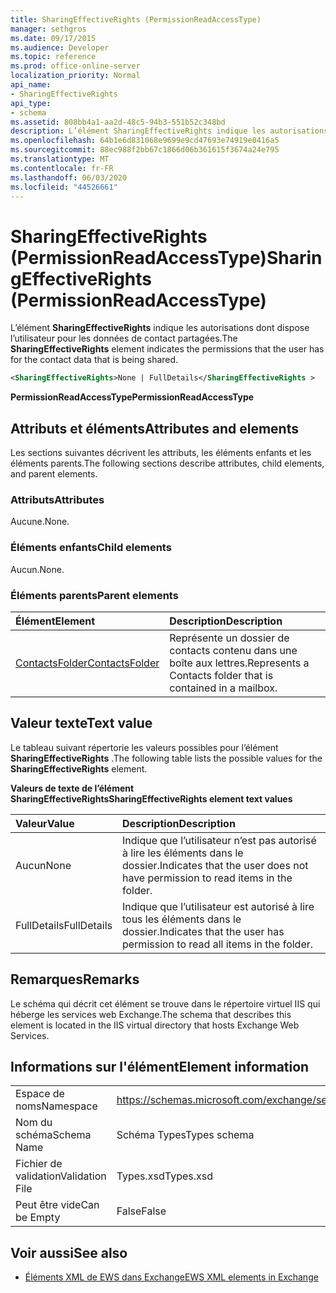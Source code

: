 ```yaml
---
title: SharingEffectiveRights (PermissionReadAccessType)
manager: sethgros
ms.date: 09/17/2015
ms.audience: Developer
ms.topic: reference
ms.prod: office-online-server
localization_priority: Normal
api_name:
- SharingEffectiveRights
api_type:
- schema
ms.assetid: 808bb4a1-aa2d-48c5-94b3-551b52c348bd
description: L’élément SharingEffectiveRights indique les autorisations dont dispose l’utilisateur pour les données de contact partagées.
ms.openlocfilehash: 64b1e6d831068e9699e9cd47693e74919e0416a5
ms.sourcegitcommit: 88ec988f2bb67c1866d06b361615f3674a24e795
ms.translationtype: MT
ms.contentlocale: fr-FR
ms.lasthandoff: 06/03/2020
ms.locfileid: "44526661"
---
```

# <a name="sharingeffectiverights-permissionreadaccesstype"></a><span data-ttu-id="ea2f1-103">SharingEffectiveRights (PermissionReadAccessType)</span><span class="sxs-lookup"><span data-stu-id="ea2f1-103">SharingEffectiveRights (PermissionReadAccessType)</span></span>

<span data-ttu-id="ea2f1-104">L’élément **SharingEffectiveRights** indique les autorisations dont dispose l’utilisateur pour les données de contact partagées.</span><span class="sxs-lookup"><span data-stu-id="ea2f1-104">The **SharingEffectiveRights** element indicates the permissions that the user has for the contact data that is being shared.</span></span> 
  
```XML
<SharingEffectiveRights>None | FullDetails</SharingEffectiveRights >
```

 <span data-ttu-id="ea2f1-105">**PermissionReadAccessType**</span><span class="sxs-lookup"><span data-stu-id="ea2f1-105">**PermissionReadAccessType**</span></span>
## <a name="attributes-and-elements"></a><span data-ttu-id="ea2f1-106">Attributs et éléments</span><span class="sxs-lookup"><span data-stu-id="ea2f1-106">Attributes and elements</span></span>

<span data-ttu-id="ea2f1-107">Les sections suivantes décrivent les attributs, les éléments enfants et les éléments parents.</span><span class="sxs-lookup"><span data-stu-id="ea2f1-107">The following sections describe attributes, child elements, and parent elements.</span></span>
  
### <a name="attributes"></a><span data-ttu-id="ea2f1-108">Attributs</span><span class="sxs-lookup"><span data-stu-id="ea2f1-108">Attributes</span></span>

<span data-ttu-id="ea2f1-109">Aucune.</span><span class="sxs-lookup"><span data-stu-id="ea2f1-109">None.</span></span>
  
### <a name="child-elements"></a><span data-ttu-id="ea2f1-110">Éléments enfants</span><span class="sxs-lookup"><span data-stu-id="ea2f1-110">Child elements</span></span>

<span data-ttu-id="ea2f1-111">Aucun.</span><span class="sxs-lookup"><span data-stu-id="ea2f1-111">None.</span></span>
  
### <a name="parent-elements"></a><span data-ttu-id="ea2f1-112">Éléments parents</span><span class="sxs-lookup"><span data-stu-id="ea2f1-112">Parent elements</span></span>

|<span data-ttu-id="ea2f1-113">**Élément**</span><span class="sxs-lookup"><span data-stu-id="ea2f1-113">**Element**</span></span>|<span data-ttu-id="ea2f1-114">**Description**</span><span class="sxs-lookup"><span data-stu-id="ea2f1-114">**Description**</span></span>|
|:-----|:-----|
|[<span data-ttu-id="ea2f1-115">ContactsFolder</span><span class="sxs-lookup"><span data-stu-id="ea2f1-115">ContactsFolder</span></span>](contactsfolder.md) <br/> |<span data-ttu-id="ea2f1-116">Représente un dossier de contacts contenu dans une boîte aux lettres.</span><span class="sxs-lookup"><span data-stu-id="ea2f1-116">Represents a Contacts folder that is contained in a mailbox.</span></span>  <br/> |
   
## <a name="text-value"></a><span data-ttu-id="ea2f1-117">Valeur texte</span><span class="sxs-lookup"><span data-stu-id="ea2f1-117">Text value</span></span>

<span data-ttu-id="ea2f1-118">Le tableau suivant répertorie les valeurs possibles pour l’élément **SharingEffectiveRights** .</span><span class="sxs-lookup"><span data-stu-id="ea2f1-118">The following table lists the possible values for the **SharingEffectiveRights** element.</span></span> 
  
<span data-ttu-id="ea2f1-119">**Valeurs de texte de l’élément SharingEffectiveRights**</span><span class="sxs-lookup"><span data-stu-id="ea2f1-119">**SharingEffectiveRights element text values**</span></span>

|<span data-ttu-id="ea2f1-120">**Valeur**</span><span class="sxs-lookup"><span data-stu-id="ea2f1-120">**Value**</span></span>|<span data-ttu-id="ea2f1-121">**Description**</span><span class="sxs-lookup"><span data-stu-id="ea2f1-121">**Description**</span></span>|
|:-----|:-----|
|<span data-ttu-id="ea2f1-122">Aucun</span><span class="sxs-lookup"><span data-stu-id="ea2f1-122">None</span></span>  <br/> |<span data-ttu-id="ea2f1-123">Indique que l’utilisateur n’est pas autorisé à lire les éléments dans le dossier.</span><span class="sxs-lookup"><span data-stu-id="ea2f1-123">Indicates that the user does not have permission to read items in the folder.</span></span>  <br/> |
|<span data-ttu-id="ea2f1-124">FullDetails</span><span class="sxs-lookup"><span data-stu-id="ea2f1-124">FullDetails</span></span>  <br/> |<span data-ttu-id="ea2f1-125">Indique que l’utilisateur est autorisé à lire tous les éléments dans le dossier.</span><span class="sxs-lookup"><span data-stu-id="ea2f1-125">Indicates that the user has permission to read all items in the folder.</span></span>  <br/> |
   
## <a name="remarks"></a><span data-ttu-id="ea2f1-126">Remarques</span><span class="sxs-lookup"><span data-stu-id="ea2f1-126">Remarks</span></span>

<span data-ttu-id="ea2f1-127">Le schéma qui décrit cet élément se trouve dans le répertoire virtuel IIS qui héberge les services web Exchange.</span><span class="sxs-lookup"><span data-stu-id="ea2f1-127">The schema that describes this element is located in the IIS virtual directory that hosts Exchange Web Services.</span></span>
  
## <a name="element-information"></a><span data-ttu-id="ea2f1-128">Informations sur l'élément</span><span class="sxs-lookup"><span data-stu-id="ea2f1-128">Element information</span></span>

|||
|:-----|:-----|
|<span data-ttu-id="ea2f1-129">Espace de noms</span><span class="sxs-lookup"><span data-stu-id="ea2f1-129">Namespace</span></span>  <br/> |https://schemas.microsoft.com/exchange/services/2006/types  <br/> |
|<span data-ttu-id="ea2f1-130">Nom du schéma</span><span class="sxs-lookup"><span data-stu-id="ea2f1-130">Schema Name</span></span>  <br/> |<span data-ttu-id="ea2f1-131">Schéma Types</span><span class="sxs-lookup"><span data-stu-id="ea2f1-131">Types schema</span></span>  <br/> |
|<span data-ttu-id="ea2f1-132">Fichier de validation</span><span class="sxs-lookup"><span data-stu-id="ea2f1-132">Validation File</span></span>  <br/> |<span data-ttu-id="ea2f1-133">Types.xsd</span><span class="sxs-lookup"><span data-stu-id="ea2f1-133">Types.xsd</span></span>  <br/> |
|<span data-ttu-id="ea2f1-134">Peut être vide</span><span class="sxs-lookup"><span data-stu-id="ea2f1-134">Can be Empty</span></span>  <br/> |<span data-ttu-id="ea2f1-135">False</span><span class="sxs-lookup"><span data-stu-id="ea2f1-135">False</span></span>  <br/> |
   
## <a name="see-also"></a><span data-ttu-id="ea2f1-136">Voir aussi</span><span class="sxs-lookup"><span data-stu-id="ea2f1-136">See also</span></span>



- [<span data-ttu-id="ea2f1-137">Éléments XML de EWS dans Exchange</span><span class="sxs-lookup"><span data-stu-id="ea2f1-137">EWS XML elements in Exchange</span></span>](ews-xml-elements-in-exchange.md)

